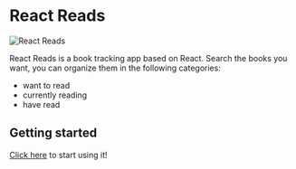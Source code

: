 # React Reads

![React Reads](./assets/react-reads-mockup.jpeg?raw=true)

React Reads is a book tracking app based on React. Search the books you want, you can organize them in the following categories:
- want to read
- currently reading
- have read

## Getting started
[Click here](https://davide2894.github.io/react-reads/) to start using it!